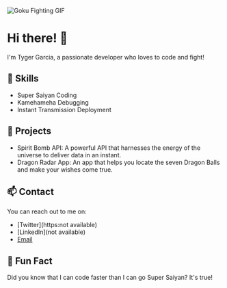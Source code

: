 ![Goku Fighting GIF](https://tenor.com/bp3mu.gif)

# Hi there! 👋

I'm Tyger Garcia, a passionate developer who loves to code and fight!

## 💪 Skills

- Super Saiyan Coding
- Kamehameha Debugging
- Instant Transmission Deployment

## 🌟 Projects

- Spirit Bomb API: A powerful API that harnesses the energy of the universe to deliver data in an instant.
- Dragon Radar App: An app that helps you locate the seven Dragon Balls and make your wishes come true.

## 📫 Contact

You can reach out to me on:

- [Twitter](https:not available)
- [LinkedIn](not available)
- [Email](mailto:Austinkitchen28@hotmail.com)

## 🚀 Fun Fact

Did you know that I can code faster than I can go Super Saiyan? It's true!



